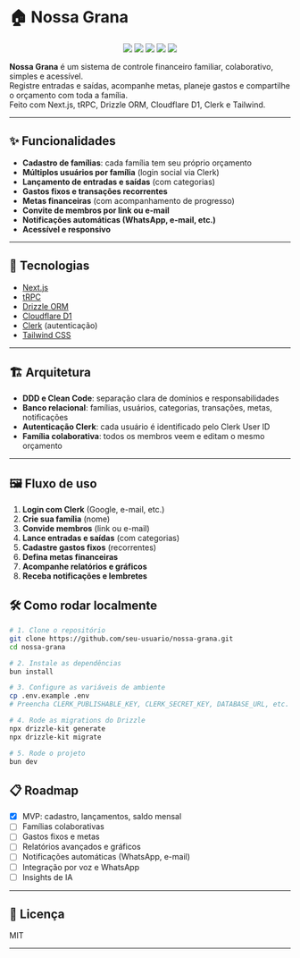 # 🏠 Nossa Grana

<p align="center">
  <img src="https://img.shields.io/badge/Node.js-339933?style=for-the-badge&logo=nodedotjs&logoColor=white" />
  <img src="https://img.shields.io/badge/Next.js-000000?style=for-the-badge&logo=nextdotjs&logoColor=white" />
  <img src="https://img.shields.io/badge/tRPC-2596be?style=for-the-badge&logo=trpc&logoColor=white" />
  <img src="https://img.shields.io/badge/Tailwind-06B6D4?style=for-the-badge&logo=tailwindcss&logoColor=white" />
  <img src="https://img.shields.io/badge/Cloudflare-F38020?style=for-the-badge&logo=cloudflare&logoColor=white" />
</p>

**Nossa Grana** é um sistema de controle financeiro familiar, colaborativo, simples e acessível.  
Registre entradas e saídas, acompanhe metas, planeje gastos e compartilhe o orçamento com toda a família.  
Feito com Next.js, tRPC, Drizzle ORM, Cloudflare D1, Clerk e Tailwind.

---

## ✨ Funcionalidades

- **Cadastro de famílias**: cada família tem seu próprio orçamento
- **Múltiplos usuários por família** (login social via Clerk)
- **Lançamento de entradas e saídas** (com categorias)
- **Gastos fixos e transações recorrentes**
- **Metas financeiras** (com acompanhamento de progresso)
- **Convite de membros por link ou e-mail**
- **Notificações automáticas (WhatsApp, e-mail, etc.)**
- **Acessível e responsivo**

---

## 🚀 Tecnologias

- [Next.js](https://nextjs.org/)
- [tRPC](https://trpc.io/)
- [Drizzle ORM](https://orm.drizzle.team/)
- [Cloudflare D1](https://developers.cloudflare.com/d1/)
- [Clerk](https://clerk.com/) (autenticação)
- [Tailwind CSS](https://tailwindcss.com/)

---

## 🏗️ Arquitetura

- **DDD e Clean Code**: separação clara de domínios e responsabilidades
- **Banco relacional**: famílias, usuários, categorias, transações, metas, notificações
- **Autenticação Clerk**: cada usuário é identificado pelo Clerk User ID
- **Família colaborativa**: todos os membros veem e editam o mesmo orçamento

---

## 🖼️ Fluxo de uso

1. **Login com Clerk** (Google, e-mail, etc.)
2. **Crie sua família** (nome)
3. **Convide membros** (link ou e-mail)
4. **Lance entradas e saídas** (com categorias)
5. **Cadastre gastos fixos** (recorrentes)
6. **Defina metas financeiras**
7. **Acompanhe relatórios e gráficos**
8. **Receba notificações e lembretes**


## 🛠️ Como rodar localmente

```bash
# 1. Clone o repositório
git clone https://github.com/seu-usuario/nossa-grana.git
cd nossa-grana

# 2. Instale as dependências
bun install

# 3. Configure as variáveis de ambiente
cp .env.example .env
# Preencha CLERK_PUBLISHABLE_KEY, CLERK_SECRET_KEY, DATABASE_URL, etc.

# 4. Rode as migrations do Drizzle
npx drizzle-kit generate
npx drizzle-kit migrate

# 5. Rode o projeto
bun dev
```

## 📋 Roadmap

- [x] MVP: cadastro, lançamentos, saldo mensal
- [ ] Famílias colaborativas
- [ ] Gastos fixos e metas
- [ ] Relatórios avançados e gráficos
- [ ] Notificações automáticas (WhatsApp, e-mail)
- [ ] Integração por voz e WhatsApp
- [ ] Insights de IA

---

## 📝 Licença

MIT

---